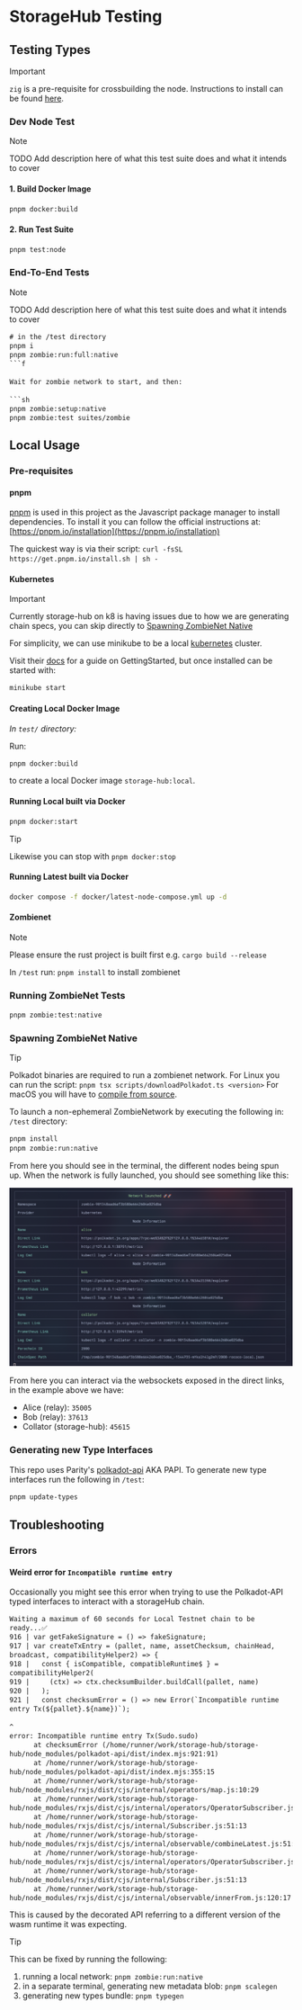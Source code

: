 # StorageHub Testing

## Testing Types

> [!IMPORTANT]  
> `zig` is a pre-requisite for crossbuilding the node. Instructions to install can be found [here](https://ziglang.org/learn/getting-started/).

### Dev Node Test

> [!NOTE]  
> TODO Add description here of what this test suite does and what it intends to cover

#### 1. Build Docker Image

```sh
pnpm docker:build
```

#### 2. Run Test Suite

```sh
pnpm test:node
```

### End-To-End Tests

> [!NOTE]  
> TODO Add description here of what this test suite does and what it intends to cover

```shell
# in the /test directory
pnpm i
pnpm zombie:run:full:native
```f

Wait for zombie network to start, and then:

```sh
pnpm zombie:setup:native
pnpm zombie:test suites/zombie
```

## Local Usage

### Pre-requisites

#### pnpm

[pnpm](https://pnpm.io/) is used in this project as the Javascript package manager to install dependencies. To install it you can follow the official instructions at: [https://pnpm.io/installation](https://pnpm.io/installation)

The quickest way is via their script: `curl -fsSL https://get.pnpm.io/install.sh | sh -`

#### Kubernetes

> [!IMPORTANT]  
> Currently storage-hub on k8 is having issues due to how we are generating chain specs, you can skip directly to [Spawning ZombieNet Native](#spawning-zombienet-native)

For simplicity, we can use minikube to be a local [kubernetes](https://kubernetes.io/) cluster.

Visit their [docs](https://minikube.sigs.k8s.io/docs/) for a guide on GettingStarted, but once installed can be started with:

```sh
minikube start
```

#### Creating Local Docker Image

_In `test/` directory:_

Run:

```sh
pnpm docker:build
```

to create a local Docker image `storage-hub:local`.

#### Running Local built via Docker

```sh
pnpm docker:start
```

> [!TIP]  
> Likewise you can stop with `pnpm docker:stop`

#### Running Latest built via Docker

```sh
docker compose -f docker/latest-node-compose.yml up -d
```

#### Zombienet

> [!NOTE]  
> Please ensure the rust project is built first e.g. `cargo build --release`

In `/test` run: `pnpm install` to install zombienet

### Running ZombieNet Tests

```sh
pnpm zombie:test:native
```

### Spawning ZombieNet Native

> [!TIP]  
> Polkadot binaries are required to run a zombienet network.
> For Linux you can run the script: `pnpm tsx scripts/downloadPolkadot.ts <version>`
> For macOS you will have to [compile from source](https://github.com/paritytech/polkadot-sdk/tree/master/polkadot#build-from-source).

To launch a non-ephemeral ZombieNetwork by executing the following in: `/test` directory:

```sh
pnpm install
pnpm zombie:run:native
```

From here you should see in the terminal, the different nodes being spun up. When the network is fully launched, you should see something like this:

![success](../resources/zombieSuccess.png)

From here you can interact via the websockets exposed in the direct links, in the example above we have:

- Alice (relay): `35005`
- Bob (relay): `37613`
- Collator (storage-hub): `45615`

### Generating new Type Interfaces

This repo uses Parity's [polkadot-api](https://github.com/polkadot-api/polkadot-api) AKA PAPI.
To generate new type interfaces run the following in `/test`:

```sh
pnpm update-types
```


## Troubleshooting

### Errors

#### Weird error for `Incompatible runtime entry`

Occasionally you might see this error when trying to use the Polkadot-API typed interfaces to interact with a storageHub chain.

```shell
Waiting a maximum of 60 seconds for Local Testnet chain to be ready...✅
916 | var getFakeSignature = () => fakeSignature;
917 | var createTxEntry = (pallet, name, assetChecksum, chainHead, broadcast, compatibilityHelper2) => {
918 |   const { isCompatible, compatibleRuntime$ } = compatibilityHelper2(
919 |     (ctx) => ctx.checksumBuilder.buildCall(pallet, name)
920 |   );
921 |   const checksumError = () => new Error(`Incompatible runtime entry Tx(${pallet}.${name})`);
                                                                                                ^
error: Incompatible runtime entry Tx(Sudo.sudo)
      at checksumError (/home/runner/work/storage-hub/storage-hub/node_modules/polkadot-api/dist/index.mjs:921:91)
      at /home/runner/work/storage-hub/storage-hub/node_modules/polkadot-api/dist/index.mjs:355:15
      at /home/runner/work/storage-hub/storage-hub/node_modules/rxjs/dist/cjs/internal/operators/map.js:10:29
      at /home/runner/work/storage-hub/storage-hub/node_modules/rxjs/dist/cjs/internal/operators/OperatorSubscriber.js:33:21
      at /home/runner/work/storage-hub/storage-hub/node_modules/rxjs/dist/cjs/internal/Subscriber.js:51:13
      at /home/runner/work/storage-hub/storage-hub/node_modules/rxjs/dist/cjs/internal/observable/combineLatest.js:51:29
      at /home/runner/work/storage-hub/storage-hub/node_modules/rxjs/dist/cjs/internal/operators/OperatorSubscriber.js:33:21
      at /home/runner/work/storage-hub/storage-hub/node_modules/rxjs/dist/cjs/internal/Subscriber.js:51:13
      at /home/runner/work/storage-hub/storage-hub/node_modules/rxjs/dist/cjs/internal/observable/innerFrom.js:120:17
```

This is caused by the decorated API referring to a different version of the wasm runtime it was expecting.

> [!TIP]  
> This can be fixed by running the following:
>
> 1. running a local network: `pnpm zombie:run:native`
> 2. in a separate terminal, generating new metadata blob: `pnpm scalegen`
> 3. generating new types bundle: `pnpm typegen`
